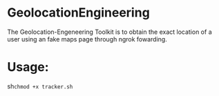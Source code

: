 # GeolocationEngineering

The Geolocation-Engeneering Toolkit is to obtain the exact location of a user using an fake maps page through ngrok fowarding.

# Usage:

sh`chmod +x tracker.sh`
